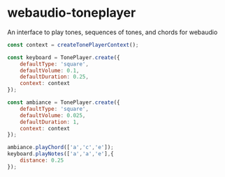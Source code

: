 # webaudio-toneplayer
An interface to play tones, sequences of tones, and chords for webaudio

```javascript
const context = createTonePlayerContext();

const keyboard = TonePlayer.create({
    defaultType: 'square',
    defaultVolume: 0.1,
    defaultDuration: 0.25,
    context: context
});

const ambiance = TonePlayer.create({
    defaultType: 'square',
    defaultVolume: 0.025,
    defaultDuration: 1,
    context: context
});

ambiance.playChord(['a','c','e']);
keyboard.playNotes(['a','a','e'],{
	distance: 0.25
});
```
